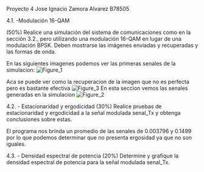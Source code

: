 Proyecto 4
Jose Ignacio Zamora Alvarez
B78505

4.1. -Modulación 16-QAM

(50%) Realice una simulación del sistema de comunicaciones como en la sección 3.2., pero utilizando una modulación 16-QAM en lugar de una modulación BPSK. Deben mostrarse las imágenes enviadas y recuperadas y las formas de onda.

En las siguientes imagenes podemos ver las primeras senales de la simulacion:
![Figure_1](https://user-images.githubusercontent.com/86119386/125565023-48e2006b-e0b4-411a-a7df-6e1d5dca99c4.png)

 Aca se puede ver como la recuperacion de la imagen que no es perfecta pero es bastante efectiva
![Figure_3](https://user-images.githubusercontent.com/86119386/125563160-e3bc62c3-ec8a-4202-be05-6813da37d1cc.png)
En esta seccion vemos las senales generadas en la simulacion
![Figure_2](https://user-images.githubusercontent.com/86119386/125564967-17ccf838-16aa-4a09-9d36-1349db767248.png)



4.2. - Estacionaridad y ergodicidad
(30%) Realice pruebas de estacionaridad y ergodicidad a la señal modulada senal_Tx y obtenga conclusiones sobre estas.

El programa nos brinda un promedio de las senales de 0.003796 y 0.1499 por lo que podemos determinar que no presenta ergosidad ya que no son iguales.


4.3. - Densidad espectral de potencia
(20%) Determine y grafique la densidad espectral de potencia para la señal modulada senal_Tx.






